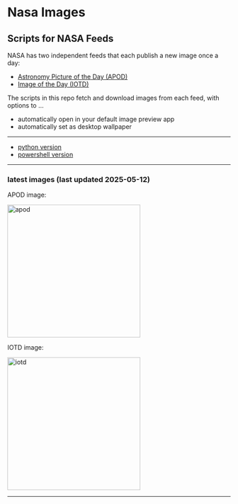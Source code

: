 # Nasa Images

## Scripts for NASA Feeds

NASA has two independent feeds that each publish a new image once a day:

- [Astronomy Picture of the Day (APOD)](https://apod.nasa.gov/apod/)
- [Image of the Day (IOTD)](https://www.nasa.gov/image-of-the-day/)

The scripts in this repo fetch and download images from each feed, with options to ...

- automatically open in your default image preview app
- automatically set as desktop wallpaper

---

- [python version](./python/README.md)
- [powershell version](./powershell/README.md)

---

### latest images (last updated 2025-05-12)

APOD image:

<a href="https://apod.nasa.gov/apod/image/2505/MilkyWaySide_Gaia_5000.jpg"><img alt="apod" src="https://apod.nasa.gov/apod/image/2505/MilkyWaySide_Gaia_5000.jpg" height="300" /></a>

IOTD image:

<a href="https://www.nasa.gov/wp-content/uploads/2025/05/ceb-0969orig.jpg"><img alt="iotd" src="https://www.nasa.gov/wp-content/uploads/2025/05/ceb-0969orig.jpg" height="300" /></a>

---
